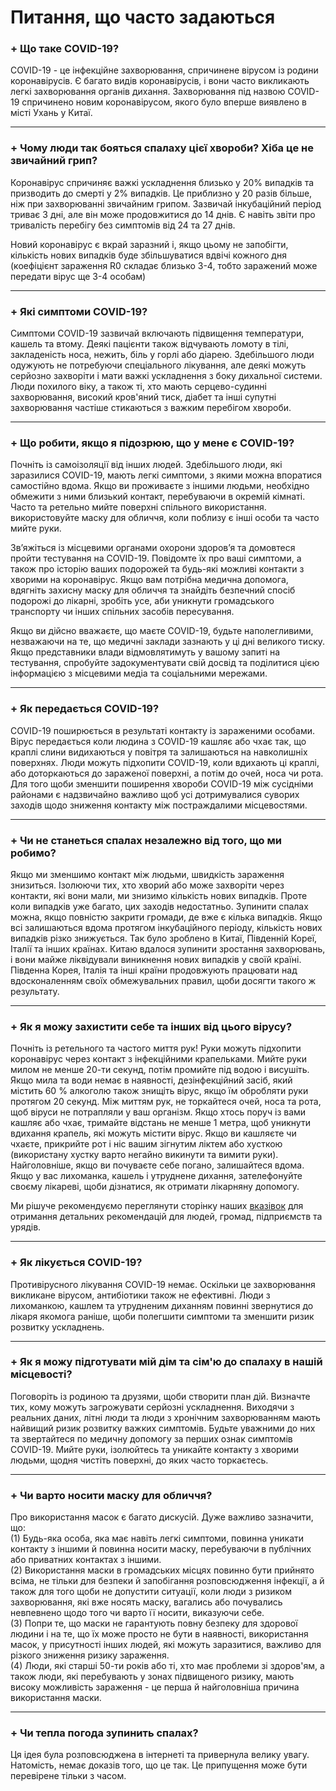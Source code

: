 # **Питання, що часто задаються**

### **+ Що таке COVID-19?**

COVID-19 - це інфекційне захворювання, спричинене вірусом із родини коронавірусів. Є багато видів коронавірусів, і вони часто викликають легкі захворювання органів дихання. Захворювання під назвою COVID-19 спричинено новим коронавірусом, якого було вперше виявлено в місті Ухань у Китаї.

---

### **+ Чому люди так бояться спалаху цієї хвороби? Хіба це не звичайний грип?**

Коронавірус спричиняє важкі ускладнення близько у 20% випадків та призводить до смерті у 2% випадків. Це приблизно у 20 разів більше, ніж при захворюванні звичайним грипом. Зазвичай інкубаційний період триває 3 дні, але він може продовжитися до 14 днів. Є навіть звіти про тривалість перебігу без симптомів від 24 та 27 днів.

Новий коронавірус є вкрай заразний і, якщо цьому не запобігти, кількість нових випадків буде збільшуватися вдвічі кожного дня (коефіцієнт зараження R0 складає близько 3-4, тобто заражений може передати вірус ще 3-4 особам)

---

### **+ Які симптоми COVID-19?**

Симптоми COVID-19 зазвичай включають підвищення температури, кашель та втому. Деякі пацієнти також відчувають ломоту в тілі, закладеність носа, нежить, біль у горлі або діарею. Здебільшого люди одужують не потребуючи спеціального лікування, але деякі можуть серйозно захворіти і мати важкі ускладнення з боку дихальної системи. Люди похилого віку, а також ті, хто мають серцево-судинні захворювання, високий кров'яний тиск, діабет та інші супутні захворювання частіше стикаються з важким перебігом хвороби.

---

### **+ Що робити, якщо я підозрюю, що у мене є COVID-19?**

Почніть із самоізоляції від інших людей. Здебільшого люди, які заразилися COVID-19, мають легкі симптоми, з якими можна впоратися самостійно вдома. Якщо ви проживаєте з іншими людьми, необхідно обмежити з ними близький контакт, перебуваючи в окремій кімнаті. Часто та ретельно мийте поверхні спільного використання. використовуйте маску для обличчя, коли поблизу є інші особи та часто мийте руки.

Зв’яжіться із місцевими органами охорони здоров’я та домовтеся пройти тестування на COVID-19. Повідомте їх про ваші симптоми, а також про історію ваших подорожей та будь-які можливі контакти з хворими на коронавірус. Якщо вам потрібна медична допомога, вдягніть захисну маску для обличчя та знайдіть безпечний спосіб подорожі до лікарні, зробіть усе, аби уникнути громадського транспорту чи інших спільних засобів пересування.

Якщо ви дійсно вважаєте, що маєте COVID-19, будьте наполегливими, незважаючи на те, що медичні заклади зазнають у ці дні великого тиску. Якщо представники влади відмовлятимуть у вашому запиті на тестування, спробуйте задокументувати свій досвід та поділитися цією інформацією з місцевими медіа та соціальними мережами.

---

### **+ Як передається COVID-19?**

COVID-19 поширюється в результаті контакту із зараженими особами. Вірус передається коли людина з COVID-19 кашляє або чхає так, що краплі слини видихаються у повітря та залишаються на навколишніх поверхнях. Люди можуть підхопити COVID-19, коли вдихають ці краплі, або доторкаються до зараженої поверхні, а потім до очей, носа чи рота. Для того щоби зменшити поширення хвороби COVID-19 між сусідніми районами є надзвичайно важливо щоб усі дотримувалися суворих заходів щодо зниження контакту між постраждалими місцевостями.

---

### **+ Чи не станеться спалах незалежно від того, що ми робимо?**

Якщо ми зменшимо контакт між людьми, швидкість зараження знизиться. Ізолюючи тих, хто хворий або може захворіти через контакти, які вони мали, ми знизимо кількість нових випадків. Проте коли випадків уже багато, цих заходів недостатньо. Зупинити спалах можна, якщо повністю закрити громади, де вже є кілька випадків. Якщо всі залишаються вдома протягом інкубаційного періоду, кількість нових випадків різко знижується. Так було зроблено в Китаї, Південній Кореї, Італії та інших країнах. Китаю вдалося зупинити зростання захворювань, і вони майже ліквідували виникнення нових випадків у своїй країні. Південна Корея, Італія та інші країни продовжують працювати над вдосконаленням своїх обмежувальних правил, щоби досягти такого ж результату.

---

### **+ Як я можу захистити себе та інших від цього вірусу?**

Почніть із ретельного та частого миття рук! Руки можуть підхопити коронавірус через контакт з інфекційними крапельками. Мийте руки милом не менше 20-ти секунд, потім промийте під водою і висушіть. Якщо мила та води немає в наявності, дезінфекційний засіб, який містить 60 % алкоголю також знищіть вірус, якщо їм обробляти руки протягом 20 секунд. Між миттям рук, не торкайтеся очей, носа та рота, щоб віруси не потрапляли у ваш організм. Якщо хтось поруч із вами кашляє або чхає, тримайте відстань не менше 1 метра, щоб уникнути вдихання крапель, які можуть містити вірус. Якщо ви кашляєте чи чхаєте, прикрийте рот і ніс вашим зігнутим ліктем або хусткою (використану хустку варто негайно викинути та вимити руки). Найголовніше, якщо ви почуваєте себе погано, залишайтеся вдома. Якщо у вас лихоманка, кашель і утруднене дихання, зателефонуйте своєму лікареві, щоби дізнатися, як отримати лікарняну допомогу.

Ми рішуче рекомендуємо переглянути сторінку наших [вказівок](http://endcoronavirus.org/guidelines) для отримання детальних рекомендацій для людей, громад, підприємств та урядів.

---

### **+ Як лікується COVID-19?**

Противірусного лікування COVID-19 немає. Оскільки це захворювання викликане вірусом, антибіотики також не ефективні. Люди з лихоманкою, кашлем та утрудненим диханням повинні звернутися до лікаря якомога раніше, щоби полегшити симптоми та зменшити ризик розвитку ускладнень.

---

### **+ Як я можу підготувати мій дім та сім'ю до спалаху в нашій місцевості?**

Поговоріть із родиною та друзями, щоби створити план дій. Визначте тих, кому можуть загрожувати серйозні ускладнення. Виходячи з реальних даних, літні люди та люди з хронічним захворюванням мають найвищий ризик розвитку важких симптомів. Будьте уважними до них та звертайтеся по медичну допомогу за перших ознак симптомів COVID-19. Мийте руки, ізолюйтесь та уникайте контакту з хворими людьми, щодня чистіть поверхні, до яких часто торкаєтесь.

---

### **+ Чи варто носити маску для обличчя?**

Про використання масок є багато дискусій. Дуже важливо зазначити, що: \
(1) Будь-яка особа, яка має навіть легкі симптоми, повинна уникати контакту з іншими й повинна носити маску, перебуваючи в публічних або приватних контактах з іншими. \
(2) Використання маски в громадських місцях повинно бути прийнято всіма, не тільки для безпеки й запобігання розповсюдження інфекції, а й також для того щоби не допустити ситуації, коли люди з ризиком захворювання, які вже носять маску, вагались або почувались невпевнено щодо того чи варто її носити, виказуючи себе. \
(3) Попри те, що маски не гарантують повну безпеку для здорової людини і на те, що їх може просто не бути в наявності, використання масок, у присутності інших людей, які можуть заразитися, важливо для різкого зниження ризику зараження. \
(4) Люди, які старші 50-ти років або ті, хто має проблеми зі здоров'ям, а також люди, які перебувають у зонах підвищеного ризику, мають високу можливість зараження - це перша й найголовніша причина використання маски.

---

### **+ Чи тепла погода зупинить спалах?**

Ця ідея була розповсюджена в інтернеті та привернула велику увагу. Натомість, немає доказів того, що це так. Це припущення може бути перевірене тільки з часом.
